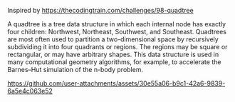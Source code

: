 Inspired by https://thecodingtrain.com/challenges/98-quadtree

A quadtree is a tree data structure in which each internal node has exactly four children: Northwest, Northeast, Southwest, and Southeast. Quadtrees are most often used to partition a two-dimensional space by recursively subdividing it into four quadrants or regions. The regions may be square or rectangular, or may have arbitrary shapes. This data structure is used in many computational geometry algorithms, for example, to accelerate the Barnes–Hut simulation of the n-body problem.

https://github.com/user-attachments/assets/30e55a06-b9c1-42a6-9839-6a5e4c063e52

